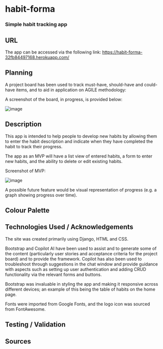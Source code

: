 # habit-forma

### Simple habit tracking app

## URL

The app can be accessed via the following link: https://habit-forma-32fb84497168.herokuapp.com/

## Planning

A project board has been used to track must-have, should-have and could-have items, and to aid in application on AGILE methodology:

A screenshot of the board, in progress, is provided below:

![image](https://github.com/user-attachments/assets/e16a9cf2-82d1-4658-a29e-afe73ae7f26d)


## Description

This app is intended to help people to develop new habits by allowing them to enter the habit description and indicate when they have completed the habit to track their progress. 

The app as an MVP will have a list view of entered habits, a form to enter new habits, and the ability to delete or edit existing habits.

Screenshot of MVP:

![image](https://github.com/user-attachments/assets/328c4a9e-1727-41f8-a818-259970934ad9)


A possible future feature would be visual representation of progress (e.g. a graph showing progress over time).

## Colour Palette



## Technologies Used / Acknowledgements

The site was created primarily using Django, HTML and CSS. 

Bootstrap and Copilot AI have been used to assist and to generate some of the content (particularly user stories and acceptance criteria for the project board) and to provide the framework. Copilot has also been used to troubleshoot through suggestions in the chat window and provide guidance with aspects such as setting up user authentication and adding CRUD functionality via the relevant forms and buttons.

Bootstrap was invaluable in styling the app and making it responsive across different devices; an example of this being the table of habits on the home page.

Fonts were imported from Google Fonts, and the logo icon was sourced from FontAwesome.

## Testing / Validation



## Sources



